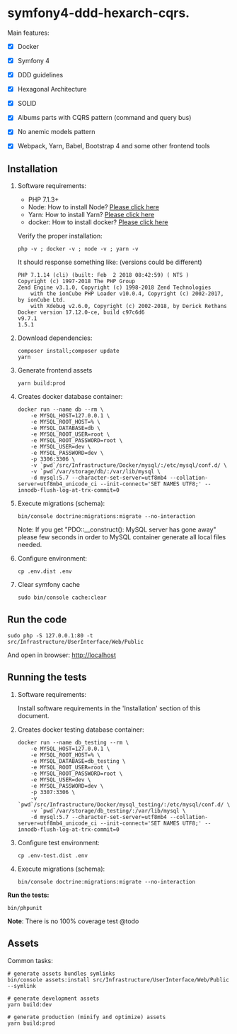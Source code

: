 # symfony4-ddd-hexarch-cqrs.

Main features:
- [x] Docker
- [x] Symfony 4
- [x] DDD guidelines
- [x] Hexagonal Architecture 
- [x] SOLID
- [x] Albums parts with CQRS pattern (command and query bus)
- [x] No anemic models pattern
- [x] Webpack, Yarn, Babel, Bootstrap 4 and some other frontend tools


## Installation

1.  Software requirements:

    * PHP 7.1.3+
    * Node: How to install Node? [Please click here](https://nodejs.org/en/download/)
    * Yarn: How to install Yarn? [Please click here](https://yarnpkg.com/lang/en/docs/install/)
    * docker: How to install docker? [Please click here](https://docs.docker.com/install/)

    Verify the proper installation:

    ```
    php -v ; docker -v ; node -v ; yarn -v
    ```

    It should response something like: (versions could be different)

    ```
    PHP 7.1.14 (cli) (built: Feb  2 2018 08:42:59) ( NTS )
    Copyright (c) 1997-2018 The PHP Group
    Zend Engine v3.1.0, Copyright (c) 1998-2018 Zend Technologies
        with the ionCube PHP Loader v10.0.4, Copyright (c) 2002-2017, by ionCube Ltd.
        with Xdebug v2.6.0, Copyright (c) 2002-2018, by Derick Rethans
    Docker version 17.12.0-ce, build c97c6d6
    v9.7.1
    1.5.1
    ```

2.  Download dependencies:
    ```
    composer install;composer update
    yarn  
    ```
3.  Generate frontend assets
    ```
    yarn build:prod
    ```
4.  Creates docker database container:
    ```
    docker run --name db --rm \
        -e MYSQL_HOST=127.0.0.1 \
        -e MYSQL_ROOT_HOST=% \
        -e MYSQL_DATABASE=db \
        -e MYSQL_ROOT_USER=root \
        -e MYSQL_ROOT_PASSWORD=root \
        -e MYSQL_USER=dev \
        -e MYSQL_PASSWORD=dev \
        -p 3306:3306 \
        -v `pwd`/src/Infrastructure/Docker/mysql/:/etc/mysql/conf.d/ \
        -v `pwd`/var/storage/db/:/var/lib/mysql \
        -d mysql:5.7 --character-set-server=utf8mb4 --collation-server=utf8mb4_unicode_ci --init-connect='SET NAMES UTF8;' --innodb-flush-log-at-trx-commit=0
    ```
5.  Execute migrations (schema):
    ```
    bin/console doctrine:migrations:migrate --no-interaction
    ```
    Note: If you get "PDO::\_\_construct(): MySQL server has gone away" please few seconds in order to MySQL container generate all local files needed.
6.  Configure environment:

    ```
    cp .env.dist .env
    ```
7. Clear symfony cache
    ```
    sudo bin/console cache:clear
    ```
    
## Run the code

```
sudo php -S 127.0.0.1:80 -t src/Infrastructure/UserInterface/Web/Public
```

And open in browser: [http://localhost](http://localhost)

## Running the tests

1.  Software requirements:
    
    Install software requirements in the 'Installation' section of this document. 

2.  Creates docker testing database container:
    ```
    docker run --name db_testing --rm \
        -e MYSQL_HOST=127.0.0.1 \
        -e MYSQL_ROOT_HOST=% \
        -e MYSQL_DATABASE=db_testing \
        -e MYSQL_ROOT_USER=root \
        -e MYSQL_ROOT_PASSWORD=root \
        -e MYSQL_USER=dev \
        -e MYSQL_PASSWORD=dev \
        -p 3307:3306 \
        -v `pwd`/src/Infrastructure/Docker/mysql_testing/:/etc/mysql/conf.d/ \
        -v `pwd`/var/storage/db_testing/:/var/lib/mysql \
        -d mysql:5.7 --character-set-server=utf8mb4 --collation-server=utf8mb4_unicode_ci --init-connect='SET NAMES UTF8;' --innodb-flush-log-at-trx-commit=0
    ```
3.  Configure test environment:

    ```
    cp .env-test.dist .env
    ```
4.  Execute migrations (schema):
    ```
    bin/console doctrine:migrations:migrate --no-interaction
    ```

**Run the tests:**

```
bin/phpunit
```

**Note**: There is no 100% coverage test @todo

## Assets

Common tasks:

```
# generate assets bundles symlinks
bin/console assets:install src/Infrastructure/UserInterface/Web/Public --symlink
```
```
# generate development assets
yarn build:dev
```

```
# generate production (minify and optimize) assets
yarn build:prod
```
